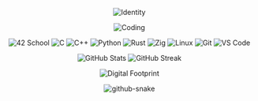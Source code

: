 <div align="center">
  <p>
    <img
      src="https://readme-typing-svg.herokuapp.com/?font=JetBrains+Mono&size=18&duration=3000&color=FFFFFF&center=true&vCenter=true&width=600&height=50&lines=0x36D76289;Student;Keep+it+simple,+stupid!"
      alt="Identity"
    >
  </p>

  <p>
    <img src="https://i.pinimg.com/originals/df/c9/de/dfc9de58f31107dea5d340e7dcecc362.gif" alt="Coding">
  </p>

  <p>
    <img src="https://img.shields.io/badge/-42%20School-000000?style=flat-square&logo=42&logoColor=white" alt="42 School">
    <img src="https://img.shields.io/badge/-C-000000?style=flat-square&logo=c&logoColor=white" alt="C">
    <img src="https://img.shields.io/badge/-C++-000000?style=flat-square&logo=cplusplus&logoColor=white" alt="C++">
    <img src="https://img.shields.io/badge/-Python-000000?style=flat-square&logo=python&logoColor=white" alt="Python">
    <img src="https://img.shields.io/badge/-Rust-000000?style=flat-square&logo=rust&logoColor=white" alt="Rust">
    <img src="https://img.shields.io/badge/-Zig-000000?style=flat-square&logo=zig&logoColor=white" alt="Zig">
    <img src="https://img.shields.io/badge/-Linux-000000?style=flat-square&logo=linux&logoColor=white" alt="Linux">
    <img src="https://img.shields.io/badge/-Git-000000?style=flat-square&logo=git&logoColor=white" alt="Git">
    <img src="https://img.shields.io/badge/-VS%20Code-000000?style=flat-square&logo=visual-studio-code&logoColor=white" alt="VS Code">
  </p>

  <p>
    <img src="https://github-readme-stats.vercel.app/api?username=0x36D76289&show_icons=true&theme=dark&bg_color=000000&text_color=ffffff&icon_color=ffffff&title_color=ffffff&border_color=ffffff&hide_border=true" alt="GitHub Stats">
    <img src="https://github-readme-streak-stats.herokuapp.com/?user=0x36D76289&theme=dark&background=000000&stroke=ffffff&ring=ffffff&fire=ffffff&currStreakLabel=ffffff&hide_border=true" alt="GitHub Streak">
  </p>

  <p>
    <img src="https://github-readme-activity-graph.vercel.app/graph?username=0x36D76289&theme=github-compact&bg_color=000000&color=ffffff&line=ffffff&point=ffffff&area=true&hide_border=true" alt="Digital Footprint">
  </p>

  <p>
    <picture>
      <source media="(prefers-color-scheme: dark)" srcset="https://github.com/0x36D76289/0x36D76289/blob/output/github-contribution-grid-snake-dark.svg" />
      <source media="(prefers-color-scheme: light)" srcset="https://github.com/0x36D76289/0x36D76289/blob/output/github-contribution-grid-snake.svg" />
      <img alt="github-snake" src="https://github.com/0x36D76289/0x36D76289/blob/output/github-contribution-grid-snake.svg" />
    </picture>
  </p>
</div>
